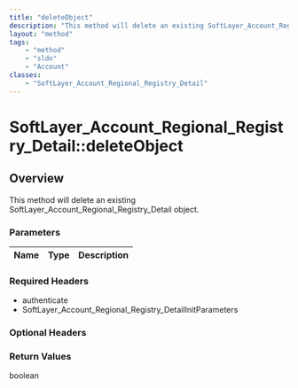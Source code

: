 ```yaml
---
title: "deleteObject"
description: "This method will delete an existing SoftLayer_Account_Regional_Registry_Detail object."
layout: "method"
tags:
    - "method"
    - "sldn"
    - "Account"
classes:
    - "SoftLayer_Account_Regional_Registry_Detail"
---
```

# SoftLayer_Account_Regional_Registry_Detail::deleteObject
## Overview 
This method will delete an existing SoftLayer_Account_Regional_Registry_Detail object. 

### Parameters 
|Name | Type | Description |
| --- | --- | --- |


### Required Headers
* authenticate
* SoftLayer_Account_Regional_Registry_DetailInitParameters

### Optional Headers

### Return Values
boolean
